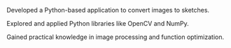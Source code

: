 Developed a Python-based application to convert images to sketches.

Explored and applied Python libraries like OpenCV and NumPy.

Gained practical knowledge in image processing and function optimization.
